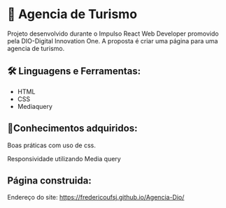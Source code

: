 <h1>  🚀 Agencia de Turismo </h1> 

<p>Projeto desenvolvido durante o Impulso React Web Developer promovido pela DIO-Digital Innovation One. A proposta é criar uma página para uma agencia de turismo.</p>

 <h2>🛠 Linguagens e Ferramentas:</h2>
<ul><li>HTML</li>
    <li>CSS</li>
    <li>Mediaquery</li>
    </ul>
 
 
<h2>📝Conhecimentos adquiridos:</h2>
 
 <p>Boas práticas com uso de css.</p>
 <p>Responsividade utilizando Media query</p>
 
 <h2>Página construida:</h2>
 
 Endereço do site: https://fredericoufsj.github.io/Agencia-Dio/
